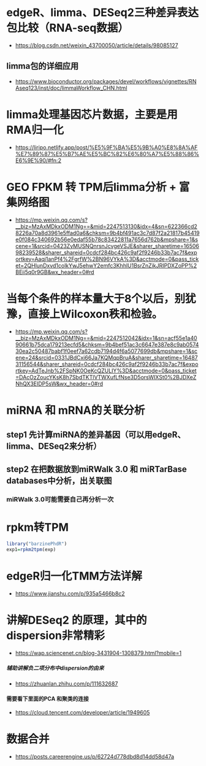 # edgeR、limma、DESeq2三种差异表达包比较（RNA-seq数据）

- https://blog.csdn.net/weixin_43700050/article/details/98085127
## limma包的详细应用
- https://www.bioconductor.org/packages/devel/workflows/vignettes/RNAseq123/inst/doc/limmaWorkflow_CHN.html

# limma处理基因芯片数据，主要是用RMA归一化
- https://liripo.netlify.app/post/%E5%9F%BA%E5%9B%A0%E8%8A%AF%E7%89%87%E5%B7%AE%E5%BC%82%E6%80%A7%E5%88%86%E6%9E%90/#fn:2

# GEO FPKM 转 TPM后limma分析 + 富集网络图
- https://mp.weixin.qq.com/s?__biz=MzAxMDkxODM1Ng==&mid=2247513130&idx=4&sn=622366cd28226a70a8d3961e5ffad0a6&chksm=9b4bf491ac3c7d87f2a21817b45419e0f084c340692b56e0edaf55b78c83422811a7656d762b&mpshare=1&scene=1&srcid=0423ZyMUSNQnrsnJcvgeVSJE&sharer_sharetime=1650698239528&sharer_shareid=0cdcf284bc426c9af2f9246b33b7ac7f&exportkey=Aaqj1anPf4%2FgrfW%2BN96VYkA%3D&acctmode=0&pass_ticket=2QHlunDxvd1colkYwJ5ehwY2emfc3KhhlU1BsrZnZikJRIPDXZoPP%2BEii5q0r9GB&wx_header=0#rd

# 当每个条件的样本量大于8个以后，别犹豫，直接上Wilcoxon秩和检验。
- https://mp.weixin.qq.com/s?__biz=MzAxMDkxODM1Ng==&mid=2247512042&idx=1&sn=acf55e1a4090661b75dca179213ecfd5&chksm=9b4bef51ac3c6647e387e8c9ab057430ea2c50487babf1f0eef7a62cdb7194d4f6a5077699db&mpshare=1&scene=24&srcid=0331JBdCxi66Ja7KQMqpBruA&sharer_sharetime=1648731156544&sharer_shareid=0cdcf284bc426c9af2f9246b33b7ac7f&exportkey=AdTeJnb%2FSpNK0OeKcQZULIY%3D&acctmode=0&pass_ticket=DAcOzZoucYKsK8h7SbdTKTlVTWXufLfNse3D5orsWIXSt0%2BJDXeZNhQX3EIDP5sW&wx_header=0#rd

# miRNA 和 mRNA的关联分析
## step1 先计算miRNA的差异基因（可以用edgeR、limma、DESeq2来分析）
## step2 在把数据放到miRWalk 3.0 和 miRTarBase databases中分析，出关联图
### miRWalk 3.0可能需要自己再分析一次

# rpkm转TPM
```r
library("barzinePhdR")
exp1=rpkm2tpm(exp)
```

# edgeR归一化TMM方法详解
- https://www.jianshu.com/p/935a5466b8c2

# 讲解DESeq2 的原理，其中的dispersion非常精彩
- https://wap.sciencenet.cn/blog-3431904-1308379.html?mobile=1
##### 辅助讲解负二项分布中dispersion的由来
- https://zhuanlan.zhihu.com/p/111632687
#### 需要看下里面的PCA 和聚类的连接
- https://cloud.tencent.com/developer/article/1949605

# 数据合并
- https://posts.careerengine.us/p/62724d778dbd8d14dd58d47a
